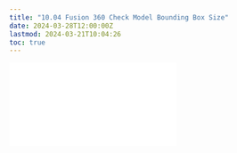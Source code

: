 ```yaml
---
title: "10.04 Fusion 360 Check Model Bounding Box Size"
date: 2024-03-28T12:00:00Z
lastmod: 2024-03-21T10:04:26
toc: true
---
```


![Link to included file content](../../../../3d-modeling/fusion-360/check-model-bounding-box-size-fusion-360.md)
